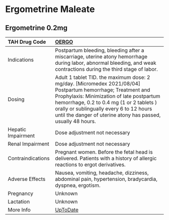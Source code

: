 # Ergometrine Maleate

## Ergometrine 0.2mg

| TAH Drug Code      | [OERGO](https://www.tahsda.org.tw/drugs/hissearch.php?drug_code=OERGO)                                                                                                                                                                                                                                           |
|:-------------------|:-----------------------------------------------------------------------------------------------------------------------------------------------------------------------------------------------------------------------------------------------------------------------------------------------------------------|
| Indications        | Postpartum bleeding, bleeding after a miscarriage, uterine atony hemorrhage during labor, abnormal bleeding, and weak contractions during the third stage of labor.                                                                                                                                              |
| Dosing             | Adult 1 tablet TID. the maximum dose: 2 mg/day. [Micromedex 2021/08/04] Postpartum hemorrhage; Treatment and Prophylaxis: Minimization of late postpartum hemorrhage, 0.2 to 0.4 mg (1 or 2 tablets ) orally or sublingually every 6 to 12 hours until the danger of uterine atony has passed, usually 48 hours. |
| Hepatic Impairment | Dose adjustment not necessary                                                                                                                                                                                                                                                                                    |
| Renal Impairment   | Dose adjustment not necessary                                                                                                                                                                                                                                                                                    |
| Contraindications  | Pregnant women. Before the fetal head is delivered. Patients with a history of allergic reactions to ergot derivatives.                                                                                                                                                                                          |
| Adverse Effects    | Nausea, vomiting, headache, dizziness, abdominal pain, hypertension, bradycardia, dyspnea, ergotism.                                                                                                                                                                                                             |
| Pregnancy          | Unknown                                                                                                                                                                                                                                                                                                          |
| Lactation          | Unknown                                                                                                                                                                                                                                                                                                          |
| More Info          | [UpToDate](https://www.uptodate.com/contents/ergometrine-maleate-drug-information)                                                                                                                                                                                                                               |

